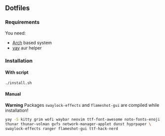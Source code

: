 ## Dotfiles

### Requirements
You need:
 - [Arch](https://wiki.archlinux.org/title/Arch-based_distributions) based system
 - [yay](https://github.com/Jguer/yay) aur helper

### Installation

#### With script

```bash
./install.sh
```

#### Manual

**Warning**
Packages `swaylock-effects` and `flameshot-gui` are compiled while installation!

```bash
yay -S kitty grim wofi waybar neovim ttf-font-awesome noto-fonts-enoji \
thunar thunar-volman gvfs network-manager-applet dunst hyprpaper \
swaylock-effects ranger flameshot-gui ttf-hack-nerd
```

